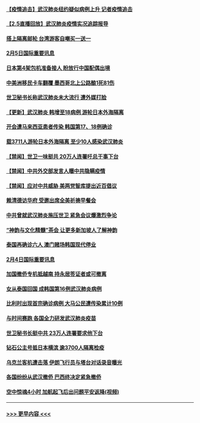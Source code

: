 #### [【疫情追击】武汉肺炎纽约疑似病例上升 记者疫情追击](../pages/prog202/a102770000.md?t=02052322) 
#### [【2.5直播回放】武汉肺炎疫情实况追踪报导](../pages/prog202/a102769913.md?t=02052322) 
#### [搭上隔离邮轮 台湾游客自嘲买一送一](../pages/prog202/a102769845.md?t=02052322) 
#### [2月5日国际重要讯息](../pages/prog202/a102769821.md?t=02052322) 
#### [日本第4架包机准备接人 盼放行中国配偶出境](../pages/prog202/a102769765.md?t=02052322) 
#### [中美洲移民卡车翻覆 墨西哥北上公路酿1死81伤](../pages/prog202/a102769703.md?t=02052322) 
#### [世卫秘书长称武汉肺炎未大流行 遭外媒打脸](../pages/prog202/a102769679.md?t=02052322) 
#### [【更新】武汉肺炎 韩增至18病例 游轮日本外海隔离](../pages/prog202/a102758911.md?t=02052322) 
#### [开会遭马来西亚患者传染 韩国第17、18例确诊](../pages/prog202/a102769600.md?t=02052322) 
#### [载3711人游轮日本外海隔离 至少10人感染武汉肺炎](../pages/prog202/a102769538.md?t=02052322) 
#### [【禁闻】世卫一味挺共 20万人连署吁总干事下台](../pages/prog202/a102769445.md?t=02052322) 
#### [【禁闻】中共外交部发言人曝中共隐瞒疫情](../pages/prog202/a102769400.md?t=02052322) 
#### [【禁闻】应对中共威胁 美两党智库提出近百倡议](../pages/prog202/a102769357.md?t=02052322) 
#### [赖清德访华府  受邀出席全美祈祷早餐会](../pages/prog202/a102769350.md?t=02052322) 
#### [中共曾就武汉肺炎施压世卫 紧急会议爆激烈争论](../pages/prog202/a102769312.md?t=02052322) 
#### [“神韵与文化精髓”茶会 让更多新加坡人了解神韵](../pages/prog202/a102769286.md?t=02052322) 
#### [泰国再确诊六人 澳门赌场韩国现代停业](../pages/prog202/a102769239.md?t=02052322) 
#### [2月4日国际重要讯息](../pages/prog202/a102768884.md?t=02052322) 
#### [加国撤侨专机抵越南 持永居签证者或可撤离](../pages/prog202/a102768877.md?t=02052322) 
#### [女从泰国回国 成韩国第16例武汉肺炎病例](../pages/prog202/a102768669.md?t=02052322) 
#### [比利时出现首宗确诊病例 大马公民遭传染累计10例](../pages/prog202/a102768824.md?t=02052322) 
#### [与时间赛跑 各国全力研发武汉肺炎疫苗](../pages/prog202/a102768738.md?t=02052322) 
#### [世卫秘书长挺中共 23万人连署要求他下台](../pages/prog202/a102768717.md?t=02052322) 
#### [钻石公主号抵日本横滨 逾3700人隔离检疫](../pages/prog202/a102768714.md?t=02052322) 
#### [乌克兰客机遭击落 伊朗飞行员与塔台对话录音曝光](../pages/prog202/a102768645.md?t=02052322) 
#### [各国纷纷从武汉撤侨 巴西终决定紧急撤侨](../pages/prog202/a102768630.md?t=02052322) 
#### [空中惊魂4小时 加航起飞后出问题平安返降(视频)](../pages/prog202/a102768601.md?t=02052322) 

----
#### [ >>> 更早内容 <<< ](../indexes/prog202-earlier.md)

